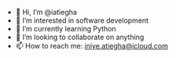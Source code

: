 - 👋 Hi, I’m @iatiegha
- 👀 I’m interested in software development 
- 🌱 I’m currently learning Python
- 💞️ I’m looking to collaborate on anything
- 📫 How to reach me: iniye.atiegha@icloud.com

<!---
iatiegha/iatiegha is a ✨ special ✨ repository because its `README.md` (this file) appears on your GitHub profile.
You can click the Preview link to take a look at your changes.
--->
